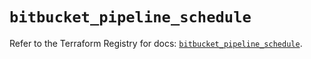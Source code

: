 # `bitbucket_pipeline_schedule`

Refer to the Terraform Registry for docs: [`bitbucket_pipeline_schedule`](https://registry.terraform.io/providers/drfaust92/bitbucket/2.50.0/docs/resources/pipeline_schedule).
